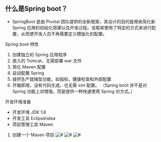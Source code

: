 ## 什么是Spring boot？
* SpringBoot 是由 Pivotal 团队提供的全新框架，其设计的目的是用来简化新 Spring 应用的初始化搭建以及开发过程。该框架使用了特定的方式来进行配置，从而使开发人员不再需要定义模版化的配置。


Spring boot 特性
1. 创建独立的 Spring 应用程序
2. 嵌入的 Tomcat，无需部署 war 文件
3. 简化 Maven 配置
4. 自动配置 Spring
5. 提供生产就绪型功能，如指标，健康检查和外部配置
6. 开箱即用，没有代码生成，也无需 xml 配置。
（Spring boot 并不是对 Spring 功能上对增强，而是提供一种快速使用 Spring 对方式。）


开发环境准备
* 开发环境 JDK 1.8
* 开发工具 Eclipse\idea
* 项目管理工具 Maven 




1. 创建一个 Maven 项目
 ![#](/Snip20200316_10.png)
 ![#](/Snip20200316_11.png)
 ![#](/Snip20200316_12.png)